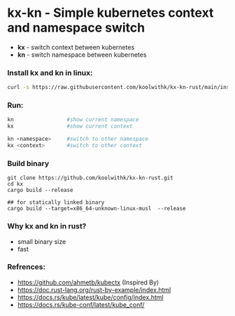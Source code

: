 # kx-kn - Simple kubernetes context and namespace switch

- **kx** - switch context between kubernetes
- **kn** - switch namespace between kubernetes

### Install kx and kn in linux:

```bash
curl -s https://raw.githubusercontent.com/koolwithk/kx-kn-rust/main/install.sh | bash
```

### Run:
```bash
kn                 #show current namespace
kx                 #show current context

kn <namespace>     #switch to other namespace
kx <context>       #switch to other context
```

### Build binary

```
git clone https://github.com/koolwithk/kx-kn-rust.git
cd kx
cargo build --release

## for statically linked binary
cargo build --target=x86_64-unknown-linux-musl  --release
```

### Why kx and kn in rust?
- small binary size
- fast

### Refrences:
- https://github.com/ahmetb/kubectx (Inspired By)
- https://doc.rust-lang.org/rust-by-example/index.html
- https://docs.rs/kube/latest/kube/config/index.html
- https://docs.rs/kube-conf/latest/kube_conf/